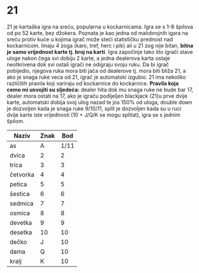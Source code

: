 # 21

21 je kartaška igra na sreću, popularna u kockarnicama. Igra se s 1-8 špilova od po 52 karte, bez džokera. Poznata je kao jedna od malobrojnih igara na sreću protiv kuće u kojima igrač može steći statističku prednost nad kockarnicom. Imaju 4 zoga (karo, tref, herc i pik) ali u 21 zog nije bitan, **bitna je samo vrijednost karte tj. broj na karti**. Igra započinje tako što igrači stave uloge nakon čega svi dobiju 2 karte, a jedna dealerova karta ostaje neotkrivena dok svi ostali igrači ne odigraju svoju ruku. Da bi igrač pobijedio, njegova ruka mora biti jača od dealerove tj. mora biti bliža 21, a ako je snaga ruke veca od 21, igrač je automatski izgubio. 21 ima nekoliko različitih pravila koji variraju od kockarnice do kockarnice. **Pravila koja cemo mi usvojiti su sljedeća:** dealer hita dok mu snaga ruke ne bude bar 17, dealer mora ostati na 17, ako je igraču podijeljen blackjack (21)u prve dvije karte, automatski dobija svoj ulog nazad te jos 150% od uloga, double down je dozvoljen kada je snaga ruke 9/10/11, split je dozvoljen kada su u ruci dvije karte iste vrijednosti (10 + J/Q/K se mogu splitat), igra se s jednim špilom.

|Naziv|Znak|Bod|
|-----|----|---|
|as   |A   |1/11|
|dvica|2   |2   |
|trica|3   |3   |
|četvorka|4|4   |
|petica|5  |5   |
|šestica|6 |6   |
|sedmica|7 |7   |
|osmica|8  |8   |
|devetka|9 |9   |
|desetka|10|10  |
|dečko|J   |10  |
|dama|Q    |10  |
|kralj|K   |10  |

